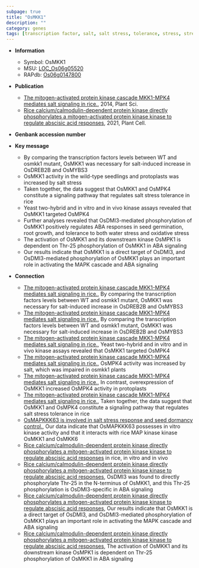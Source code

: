 ```yaml
---
subpage: true
title: "OsMKK1"
description: ""
category: genes
tags: [transcription factor, salt, salt stress, tolerance, stress, stress tolerance, Kinase, seedlings, root, seed, oxidative stress, seed germination, oxidative,  ABA , ABA, kinase, root growth, ER stress]
---
```


* **Information**  
    + Symbol: OsMKK1  
    + MSU: [LOC_Os06g05520](http://rice.plantbiology.msu.edu/cgi-bin/ORF_infopage.cgi?orf=LOC_Os06g05520)  
    + RAPdb: [Os06g0147800](http://rapdb.dna.affrc.go.jp/viewer/gbrowse_details/irgsp1?name=Os06g0147800)  

* **Publication**  
    + [The mitogen-activated protein kinase cascade MKK1-MPK4 mediates salt signaling in rice.](http://www.ncbi.nlm.nih.gov/pubmed?term=The+mitogen-activated+protein+kinase+cascade+MKK1-MPK4+mediates+salt+signaling+in+rice.%5BTitle%5D), 2014, Plant Sci.
    + [Rice calcium/calmodulin-dependent protein kinase directly phosphorylates a mitogen-activated protein kinase kinase to regulate abscisic acid responses](http://www.ncbi.nlm.nih.gov/pubmed?term=Rice+calcium/calmodulin-dependent+protein+kinase+directly+phosphorylates+a+mitogen-activated+protein+kinase+kinase+to+regulate+abscisic+acid+responses%5BTitle%5D), 2021, Plant Cell.

* **Genbank accession number**  

* **Key message**  
    + By comparing the transcription factors levels between WT and osmkk1 mutant, OsMKK1 was necessary for salt-induced increase in OsDREB2B and OsMYBS3
    + OsMKK1 activity in the wild-type seedlings and protoplasts was increased by salt stress
    + Taken together, the data suggest that OsMKK1 and OsMPK4 constitute a signaling pathway that regulates salt stress tolerance in rice
    + Yeast two-hybrid and in vitro and in vivo kinase assays revealed that OsMKK1 targeted OsMPK4
    + Further analyses revealed that OsDMI3-mediated phosphorylation of OsMKK1 positively regulates ABA responses in seed germination, root growth, and tolerance to both water stress and oxidative stress
    + The activation of OsMKK1 and its downstream kinase OsMPK1 is dependent on Thr-25 phosphorylation of OsMKK1 in ABA signaling
    + Our results indicate that OsMKK1 is a direct target of OsDMI3, and OsDMI3-mediated phosphorylation of OsMKK1 plays an important role in activating the MAPK cascade and ABA signaling

* **Connection**  
    + [The mitogen-activated protein kinase cascade MKK1-MPK4 mediates salt signaling in rice.](http://www.ncbi.nlm.nih.gov/pubmed?term=The+mitogen-activated+protein+kinase+cascade+MKK1-MPK4+mediates+salt+signaling+in+rice.%5BTitle%5D), By comparing the transcription factors levels between WT and osmkk1 mutant, OsMKK1 was necessary for salt-induced increase in OsDREB2B and OsMYBS3
    + [The mitogen-activated protein kinase cascade MKK1-MPK4 mediates salt signaling in rice.](http://www.ncbi.nlm.nih.gov/pubmed?term=The+mitogen-activated+protein+kinase+cascade+MKK1-MPK4+mediates+salt+signaling+in+rice.%5BTitle%5D), By comparing the transcription factors levels between WT and osmkk1 mutant, OsMKK1 was necessary for salt-induced increase in OsDREB2B and OsMYBS3
    + [The mitogen-activated protein kinase cascade MKK1-MPK4 mediates salt signaling in rice.](http://www.ncbi.nlm.nih.gov/pubmed?term=The+mitogen-activated+protein+kinase+cascade+MKK1-MPK4+mediates+salt+signaling+in+rice.%5BTitle%5D), Yeast two-hybrid and in vitro and in vivo kinase assays revealed that OsMKK1 targeted OsMPK4
    + [The mitogen-activated protein kinase cascade MKK1-MPK4 mediates salt signaling in rice.](http://www.ncbi.nlm.nih.gov/pubmed?term=The+mitogen-activated+protein+kinase+cascade+MKK1-MPK4+mediates+salt+signaling+in+rice.%5BTitle%5D), OsMPK4 activity was increased by salt, which was impaired in osmkk1 plants
    + [The mitogen-activated protein kinase cascade MKK1-MPK4 mediates salt signaling in rice.](http://www.ncbi.nlm.nih.gov/pubmed?term=The+mitogen-activated+protein+kinase+cascade+MKK1-MPK4+mediates+salt+signaling+in+rice.%5BTitle%5D), In contrast, overexpression of OsMKK1 increased OsMPK4 activity in protoplasts
    + [The mitogen-activated protein kinase cascade MKK1-MPK4 mediates salt signaling in rice.](http://www.ncbi.nlm.nih.gov/pubmed?term=The+mitogen-activated+protein+kinase+cascade+MKK1-MPK4+mediates+salt+signaling+in+rice.%5BTitle%5D), Taken together, the data suggest that OsMKK1 and OsMPK4 constitute a signaling pathway that regulates salt stress tolerance in rice
    + [OsMAPKKK63 is involved in salt stress response and seed dormancy control.](http://www.ncbi.nlm.nih.gov/pubmed?term=OsMAPKKK63+is+involved+in+salt+stress+response+and+seed+dormancy+control.%5BTitle%5D),  Our data indicate that OsMAPKKK63 possesses in vitro kinase activity and that it interacts with rice MAP kinase kinase OsMKK1 and OsMKK6
    + [Rice calcium/calmodulin-dependent protein kinase directly phosphorylates a mitogen-activated protein kinase kinase to regulate abscisic acid responses](MKK) in rice, in vitro and in vivo
    + [Rice calcium/calmodulin-dependent protein kinase directly phosphorylates a mitogen-activated protein kinase kinase to regulate abscisic acid responses](http://www.ncbi.nlm.nih.gov/pubmed?term=Rice+calcium/calmodulin-dependent+protein+kinase+directly+phosphorylates+a+mitogen-activated+protein+kinase+kinase+to+regulate+abscisic+acid+responses%5BTitle%5D),  OsDMI3 was found to directly phosphorylate Thr-25 in the N-terminus of OsMKK1, and this Thr-25 phosphorylation is OsDMI3-specific in ABA signaling
    + [Rice calcium/calmodulin-dependent protein kinase directly phosphorylates a mitogen-activated protein kinase kinase to regulate abscisic acid responses](http://www.ncbi.nlm.nih.gov/pubmed?term=Rice+calcium/calmodulin-dependent+protein+kinase+directly+phosphorylates+a+mitogen-activated+protein+kinase+kinase+to+regulate+abscisic+acid+responses%5BTitle%5D),  Our results indicate that OsMKK1 is a direct target of OsDMI3, and OsDMI3-mediated phosphorylation of OsMKK1 plays an important role in activating the MAPK cascade and ABA signaling
    + [Rice calcium/calmodulin-dependent protein kinase directly phosphorylates a mitogen-activated protein kinase kinase to regulate abscisic acid responses](http://www.ncbi.nlm.nih.gov/pubmed?term=Rice+calcium/calmodulin-dependent+protein+kinase+directly+phosphorylates+a+mitogen-activated+protein+kinase+kinase+to+regulate+abscisic+acid+responses%5BTitle%5D),  The activation of OsMKK1 and its downstream kinase OsMPK1 is dependent on Thr-25 phosphorylation of OsMKK1 in ABA signaling




